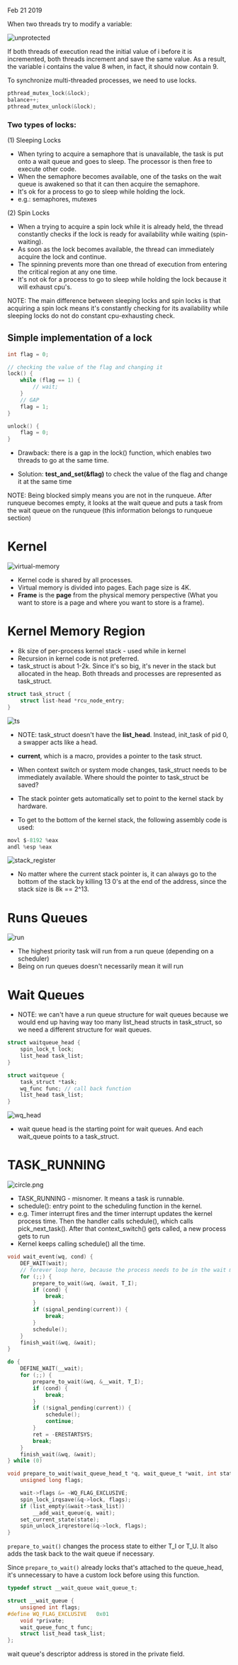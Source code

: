 Feb 21 2019

When two threads try to modify a variable:

![unprotected](../img/unprotected.png)

If both threads of execution read the initial value of i before it is incremented, both threads increment and save the same value. As a result, the variable i contains the value 8 when, in fact, it should now contain 9.

To synchronize multi-threaded processes, we need to use locks. 

```c
pthread_mutex_lock(&lock);
balance++;
pthread_mutex_unlock(&lock);
```

### Two types of locks:
(1) Sleeping Locks
* When tyring to acquire a semaphore that is unavailable, the task is put onto a wait queue and goes to sleep. The processor is then free to execute other code.
* When the semaphore becomes available, one of the tasks on the wait queue is awakened so that it can then acquire the semaphore.
* It's ok for a process to go to sleep while holding the lock. 
* e.g.: semaphores, mutexes


(2) Spin Locks
* When a trying to acquire a spin lock while it is already held, the thread constantly checks if the lock is ready for availability while waiting (spin-waiting). 
* As soon as the lock becomes available, the thread can immediately acquire the lock and continue.
* The spinning prevents more than one thread of execution from entering the critical region at any one time.
* It's not ok for a process to go to sleep while holding the lock because it will exhaust cpu's. 


NOTE: The main difference between sleeping locks and spin locks is that acquiring a spin lock means it's constantly checking for its availability while sleeping locks do not do constant cpu-exhausting check. 



## Simple implementation of a lock
```c
int flag = 0;

// checking the value of the flag and changing it 
lock() {
    while (flag == 1) {
        // wait;
    }
    // GAP
    flag = 1;
}

unlock() {
    flag = 0;
}
```
* Drawback: there is a gap in the lock() function, which enables two threads to go at the same time. 

* Solution: **test_and_set(&flag)** to check the value of the flag and change it at the same time


NOTE: Being blocked simply means you are not in the runqueue. After runqueue becomes empty, it looks at the wait queue and puts a task from the wait queue on the runqueue (this information belongs to runqueue section)

# Kernel
![virtual-memory](../img/kernel_img.svg)

* Kernel code is shared by all processes. 
* Virtual memory is divided into pages. Each page size is 4K. 
* **Frame** is the **page** from the physical memory perspective (What you want to store is a page and where you want to store is a frame).

# Kernel Memory Region
* 8k size of per-process kernel stack - used while in kernel
* Recursion in kernel code is not preferred. 
* task_struct is about 1-2k. Since it's so big, it's never in the stack but allocated in the heap. Both threads and processes are represented as task_struct. 

```c
struct task_struct {
	struct list-head *rcu_node_entry;
}
```

![ts](../img/task_struct.svg)

* NOTE: task_struct doesn't have the **list_head**. Instead, init_task of pid 0, a swapper acts like a head. 

* **current**, which is a macro, provides a pointer to the task struct. 
* When context switch or system mode changes, task_struct needs to be immediately available. Where should the pointer to task_struct be saved?

* The stack pointer gets automatically set to point to the kernel stack by hardware. 

* To get to the bottom of the kernel stack, the following assembly code is used:

```c
movl $-8192 %eax
andl %esp %eax
```

![stack_register](../img/stack_register.svg)

* No matter where the current stack pointer is, it can always go to the bottom of the stack by killing 13 0's at the end of the address, since the stack size is 8k == 2^13.

# Runs Queues

![run](../img/run_queue.svg)

* The highest priority task will run from a run queue (depending on a scheduler)
* Being on run queues doesn't necessarily mean it will run

# Wait Queues
* NOTE: we can't have a run queue structure for wait queues because we would end up having way too many list_head structs in task_struct, so we need a different structure for wait queues.
```c
struct waitqueue_head {
	spin_lock_t lock;
	list_head task_list;
}

struct waitqueue {
	task_struct *task;
	wq_func func; // call back function
	list_head task_list;
}
```

![wq_head](../img/wait_queues.svg)

* wait queue head is the starting point for wait queues. And each wait_queue points to a task_struct.

# TASK_RUNNING

![circle.png](../img/State_transition.svg)
* TASK_RUNNING - misnomer. It means a task is runnable. 
* schedule(): entry point to the scheduling function in the kernel.
* e.g. Timer interrupt fires and the timer interrupt updates the kernel process time. Then the handler calls schedule(), which calls pick_next_task(). After that context_switch() gets called, a new process gets to run
* Kernel keeps calling schedule() all the time. 

```c
void wait_event(wq, cond) {
	DEF_WAIT(wait);
    // forever loop here, because the process needs to be in the wait mode until the cond is true. It breaks out of the forever loop and stops waiting when the condition becomes true and finish_wait().
	for (;;) {
		prepare_to_wait(&wq, &wait, T_I);
		if (cond) {
			break;
		}
		if (signal_pending(current)) {
			break;
		}
		schedule();
	}
	finish_wait(&wq, &wait);
}

do {
	DEFINE_WAIT(__wait);
	for (;;) {
		prepare_to_wait(&wq, &__wait, T_I);
		if (cond) {
			break;
		}
		if (!signal_pending(current)) {
			schedule();
			continue;	
		}
		ret = -ERESTARTSYS;
		break;
	}
	finish_wait(&wq, &wait);
} while (0)
```

```c
void prepare_to_wait(wait_queue_head_t *q, wait_queue_t *wait, int state) {
	unsigned long flags;

	wait->flags &= ~WQ_FLAG_EXCLUSIVE;
	spin_lock_irqsave(&q->lock, flags);
	if (list_empty(&wait->task_list))
		__add_wait_queue(q, wait);
	set_current_state(state);
	spin_unlock_irqrestore(&q->lock, flags);
}
```

<code>prepare_to_wait()</code> changes the process state to either T_I or T_U. It also adds the task back to the wait queue if necessary. 

Since <code>prepare_to_wait()</code> already locks that's attached to the queue_head, it's unnecessary to have a custom lock before using this function.

```c
typedef struct __wait_queue wait_queue_t;

struct __wait_queue {
	unsigned int flags;
#define WQ_FLAG_EXCLUSIVE	0x01
	void *private;
	wait_queue_func_t func;
	struct list_head task_list;
};
```

wait queue's descriptor address is stored in the private field.
